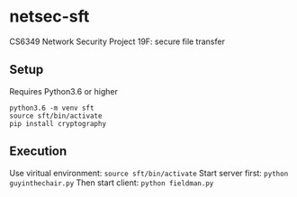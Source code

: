 # netsec-sft
CS6349 Network Security Project 19F: secure file transfer

## Setup
Requires Python3.6 or higher
```
python3.6 -m venv sft
source sft/bin/activate
pip install cryptography
```

## Execution
Use viritual environment: `source sft/bin/activate`
Start server first: `python guyinthechair.py`
Then start client: `python fieldman.py`
